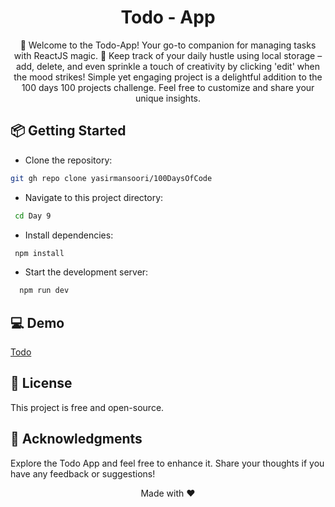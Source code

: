 <h1 align="center">Todo - App</h1>
<div align="center">
🌟 Welcome to the Todo-App! Your go-to companion for managing tasks with ReactJS magic. 🚀 Keep track of your daily hustle using local storage – add, delete, and even sprinkle a touch of creativity by clicking 'edit' when the mood strikes! Simple yet engaging project is a delightful addition to the 100 days 100 projects challenge. Feel free to customize and share your unique insights. 
</div>

## 📦 Getting Started

- Clone the repository:
```sh
git gh repo clone yasirmansoori/100DaysOfCode
```
- Navigate to this project directory:
```sh
 cd Day 9
```
- Install dependencies: 
```sh
 npm install
```
- Start the development server:
```sh
  npm run dev
```
## 💻 Demo
[Todo](https://100days100projects-day-9.netlify.app/)
## 📝 License
This project is free and open-source.

## 🎉 Acknowledgments
Explore the Todo App and feel free to enhance it. Share your thoughts if you have any feedback or suggestions!
<div align="center">Made with ❤️</div>

